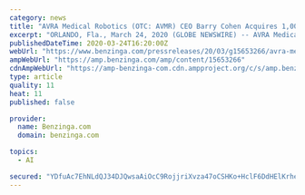 ```yaml
---
category: news
title: "AVRA Medical Robotics (OTC: AVMR) CEO Barry Cohen Acquires 1,000,000 Shares of Company Stock"
excerpt: "ORLANDO, Fla., March 24, 2020 (GLOBE NEWSWIRE) -- AVRA Medical Robotics, Inc. (the \"Company\") (OTCQB:AVMR), an artificial intelligence company building a fully autonomous..."
publishedDateTime: 2020-03-24T16:20:00Z
webUrl: "https://www.benzinga.com/pressreleases/20/03/g15653266/avra-medical-robotics-otc-avmr-ceo-barry-cohen-acquires-1-000-000-shares-of-company-stock"
ampWebUrl: "https://amp.benzinga.com/amp/content/15653266"
cdnAmpWebUrl: "https://amp-benzinga-com.cdn.ampproject.org/c/s/amp.benzinga.com/amp/content/15653266"
type: article
quality: 11
heat: 11
published: false

provider:
  name: Benzinga.com
  domain: benzinga.com

topics:
  - AI

secured: "YDfuAc7EhNLdQJ34DJQwsaAiOcC9RojjriXvza47oCSHKo+HclF6DdHElKrheEfrubZ+dszLl4sXHzCJd+tlmBMA2Gtuw0dm3i8QC67oWk1krwbJbhfTNduThetv+OAx8wwV0ElyZrLPUojDvHaZ6TzhYHArlS05aD//ztM61uiVrmBRR+j1Ru5uVTCfEIEaj+Ywf88L4LBcRSFLWWgB5fIj9T4GzV5I7h/0moMGDleXEwINmNwdpTPomwoiycCgDkk9PiRnCgzdkIZjnA5kLInfxBNkpsaIhgL30OxO3RUMOfpzqGFY5psgK5nBjlPw;Cl6vWJQYpvPCmMwn9WBiDg=="
---
```


